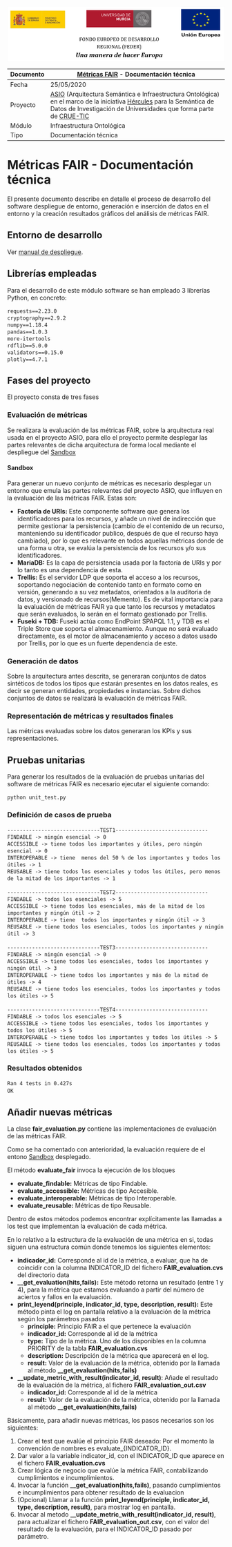 ![](./images/logos_feder.png)

| Documento | [Métricas FAIR](README.md) - Documentación técnica           |
| --------- | ------------------------------------------------------------ |
| Fecha     | 25/05/2020                                                   |
| Proyecto  | [ASIO](https://www.um.es/web/hercules/proyectos/asio) (Arquitectura Semántica e Infraestructura Ontológica) en el marco de la iniciativa [Hércules](https://www.um.es/web/hercules/) para la Semántica de Datos de Investigación de Universidades que forma parte de [CRUE-TIC](https://tic.crue.org/hercules/) |
| Módulo    | Infraestructura Ontológica                                   |
| Tipo      | Documentación técnica                                        |

# Métricas FAIR - Documentación técnica

El presente documento describe en detalle el proceso de desarrollo del software despliegue de entorno, generación e inserción de datos en el entorno y la creación resultados gráficos del análisis de métricas FAIR.
## Entorno de desarrollo
Ver [manual de despliegue](manual_despliegue.md).
## Librerías empleadas

Para el desarrollo de este módulo software se han empleado 3 librerías Python, en concreto:

```
requests==2.23.0
cryptography==2.9.2
numpy==1.18.4
pandas==1.0.3
more-itertools
rdflib==5.0.0
validators==0.15.0
plotly==4.7.1
```

## Fases del proyecto

El proyecto consta de tres fases

### Evaluación de métricas

Se realizara la evaluación de las métricas FAIR, sobre la arquitectura real usada en el proyecto ASIO, para ello el proyecto permite desplegar las partes relevantes de dicha arquitectura de forma local mediante el despliegue del [Sandbox](#Sandbox)

#### Sandbox

Para generar un nuevo conjunto de métricas es necesario desplegar un entorno que emula las partes relevantes del proyecto ASIO, que influyen en la evaluación de las métricas FAIR. Estas son:

- **Factoría de URIs:** Este componente software que genera los identificadores para los recursos, y añade un nivel de indirección que permite gestionar la persistencia (cambio de el contenido de un recurso, manteniendo su identificador publico, después de que el recurso haya cambiado), por lo que es relevante en todos aquellas métricas donde de una forma u otra, se evalúa la persistencia de los recursos y/o sus identificadores.
- **MariaDB:** Es la capa de persistencia usada por la factoría de URIs y por lo tanto es una dependencia de esta.
- **Trellis:** Es el servidor LDP que soporta el acceso a los recursos, soportando negociación de contenido tanto en formato como en versión, generando a su vez metadatos, orientados a la auditoria de datos, y versionado de recursos(Memento). Es de vital importancia para la evaluación de métricas FAIR ya que tanto los recursos y metadatos que serán evaluados, lo serán en el formato gestionado por Trellis.
- **Fuseki + TDB:** Fuseki actúa como EndPoint SPAPQL 1.1, y TDB es el Triple Store que soporta el almacenamiento. Aunque no será evaluado directamente, es el motor de almacenamiento y acceso a datos usado por Trellis, por lo que es un fuerte dependencia de este.

### Generación de datos

Sobre la arquitectura antes descrita, se generaran conjuntos de datos sintéticos de todos los tipos que estarán presentes en los datos reales, es decir se generan entidades, propiedades e instancias. Sobre dichos conjuntos de datos se realizará la evaluación de métricas FAIR.

### Representación de métricas y resultados finales

Las métricas evaluadas sobre los datos  generaran los KPIs y sus representaciones.

## Pruebas unitarias

Para generar los resultados de la evaluación de pruebas unitarias del software de métricas FAIR es necesario ejecutar el siguiente comando:

```
python unit_test.py
```

### Definición de casos de prueba

```
------------------------------TEST1------------------------------
FINDABLE -> ningún esencial -> 0
ACCESSIBLE -> tiene todos los importantes y útiles, pero ningún esencial -> 0
INTEROPERABLE -> tiene  menos del 50 % de los importantes y todos los útiles -> 1
REUSABLE -> tiene todos los esenciales y todos los útiles, pero menos de la mitad de los importantes -> 1

------------------------------TEST2------------------------------
FINDABLE -> todos los esenciales -> 5
ACCESSIBLE -> tiene todos los esenciales, más de la mitad de los importantes y ningún útil -> 2
INTEROPERABLE -> tiene  todos los importantes y ningún útil -> 3
REUSABLE -> tiene todos los esenciales, todos los importantes y ningún útil -> 3

------------------------------TEST3------------------------------
FINDABLE -> ningún esencial -> 0
ACCESSIBLE -> tiene todos los esenciales, todos los importantes y ningún útil -> 3
INTEROPERABLE -> tiene todos los importantes y más de la mitad de útiles -> 4
REUSABLE -> tiene todos los esenciales, todos los importantes y todos los útiles -> 5

------------------------------TEST4------------------------------
FINDABLE -> todos los esenciales -> 5
ACCESSIBLE -> tiene todos los esenciales, todos los importantes y todos los útiles -> 5
INTEROPERABLE -> tiene todos los importantes y todos los útiles -> 5
REUSABLE -> tiene todos los esenciales, todos los importantes y todos los útiles -> 5
```

### Resultados obtenidos

```bash
Ran 4 tests in 0.427s
OK
```

## Añadir nuevas métricas

La clase **fair_evaluation.py** contiene las implementaciones de evaluación de las métricas FAIR.

Como se ha comentado con anterioridad, la evaluación requiere de el entono [Sandbox](Sandbox) desplegado.

El método **evaluate_fair** invoca la ejecución de los bloques 

* **evaluate_findable:** Métricas de tipo Findable.
* **evaluate_accessible:** Métricas de tipo Accesible.
* **evaluate_interoperable:** Métricas de tipo Interoperable.
* **evaluate_reusable:** Métricas de tipo Reusable.

Dentro de estos métodos podemos encontrar explícitamente las llamadas a los test que implementan la evaluación de cada métrica.

En lo relativo a la estructura de la evaluación de una métrica en si, todas siguen una estructura común donde tenemos los siguientes elementos:

* **indicador_id:** Corresponde al id de la métrica, a evaluar, que ha de coincidir con la columna INDICATOR_ID del fichero **FAIR_evaluation.cvs** del directorio data
* **__get_evaluation(hits,fails):** Este método retorna un resultado (entre 1 y 4), para la métrica que estamos evaluando a partir del número de aciertos y fallos en la evaluación. 
* **print_leyend(principle, indicator_id, type, description, result):** Este método pinta el log en pantalla relativo a la evaluación de la métrica según los parámetros pasados 
  * **principle:** Principio FAIR a el que pertenece la evaluación
  * **indicador_id:** Corresponde al id de la métrica
  * **type:** Tipo de la métrica. Uno de los disponibles en la columna PRIORITY de la tabla **FAIR_evaluation.cvs**
  * **description:** Descripción de la métrica que aparecerá en el log.
  * **result:** Valor de la evaluación de la métrica, obtenido por la llamada al método **__get_evaluation(hits,fails)**
* **__update_metric_with_result(indicator_id, result)**: Añade el resultado de la evaluación de la métrica, al fichero  **FAIR_evaluation_out.csv**
  * **indicador_id:** Corresponde al id de la métrica
  * **result:** Valor de la evaluación de la métrica, obtenido por la llamada al método **__get_evaluation(hits,fails)**

Básicamente, para añadir nuevas métricas, los pasos necesarios son los siguientes:

1. Crear el test que evalúe el principio FAIR deseado: Por el momento la convención de nombres es evaluate_{INDICATOR_ID}.
2. Dar valor a la variable indicator_id, con el INDICATOR_ID que aparece en el fichero **FAIR_evaluation.cvs**
3. Crear lógica de negocio que evalúe la métrica FAIR, contabilizando cumplimientos e incumplimientos.
4. Invocar la función **__get_evaluation(hits,fails)**, pasando cumplimientos e incumplimientos para obtener resultado de la evaluacion
5. (Opcional) Llamar a la función **print_leyend(principle, indicator_id, type, description, result)**, para mostrar log en pantalla.
6. Invocar al metodo **__update_metric_with_result(indicator_id, result)**, para actualizar el fichero **FAIR_evaluation_out.csv**, con el valor del resultado de la evaluación, para el INDICATOR_ID pasado por parámetro. 